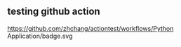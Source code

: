 ## testing github action ##

https://github.com/zhchang/actiontest/workflows/Python Application/badge.svg

